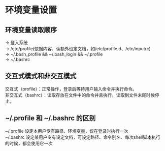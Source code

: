 # 环境变量设置

## 环境变量读取顺序

-> 登入系统  
-> /etc/profile(依据内容，读额外设定文档，如/etc/profile.d、/etc/inputrc)  
-> ~/.bash_profile && ~/.bash_login && ~/.profile  
-> ~/.bashrc

## 交互式模式和非交互模式

交互式（profile）：正常操作，登录后等待用户输入命令并执行命令。  
非交互式（bashrc）：读取存放在文件中的命令并且执行。读取到文件末尾时候停止。

## ~/.profile 和 ~/.bashrc 的区别

~/.profile 设定本用户专有路径、环境变量，仅在登录时执行一次  
~/.bashrc 设定某用户专有设定文档，可设定路径、命令别名、每次shell脚本执行的时候，都会使用它一次